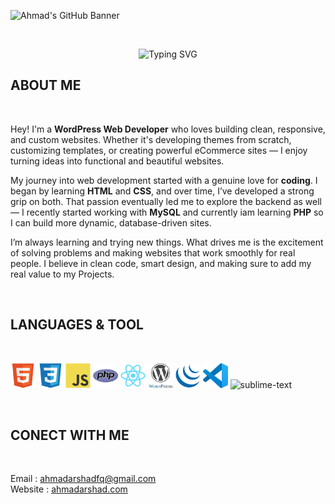 ![Ahmad's GitHub Banner](https://i.ibb.co/chvfjTqT/Rimberio-1.png)

<br>

<p align="center">
  <img src="https://readme-typing-svg.demolab.com?font=Poppins&weight=700&size=24&pause=1000&color=000000&center=true&vCenter=true&width=500&lines=Hi%2C+I'm+Ahmad+Arshad;Web+Developer;HTML+CSS+JS+PHP+MySQL+Lover" alt="Typing SVG" />
</p>

## ABOUT ME

<br>

Hey! I'm a **WordPress Web Developer** who loves building clean, responsive, and custom websites. Whether it's developing themes from scratch, customizing templates, or creating powerful eCommerce sites — I enjoy turning ideas into functional and beautiful websites.

My journey into web development started with a genuine love for **coding**. I began by learning **HTML** and **CSS**, and over time, I’ve developed a strong grip on both. That passion eventually led me to explore the backend as well — I recently started working with **MySQL** and currently iam learning **PHP** so I can build more dynamic, database-driven sites.

I’m always learning and trying new things. What drives me is the excitement of solving problems and making websites that work smoothly for real people. I believe in clean code, smart design, and making sure to add my real value to my Projects.

<br>

## LANGUAGES & TOOL

<br>

<p align="left">
  <!-- HTML -->
  <img src="https://raw.githubusercontent.com/devicons/devicon/master/icons/html5/html5-original.svg" alt="html5" width="40" height="40"/>

  <!-- CSS -->
  <img src="https://raw.githubusercontent.com/devicons/devicon/master/icons/css3/css3-original.svg" alt="css3" width="40" height="40"/>

  <!-- JavaScript -->
  <img src="https://raw.githubusercontent.com/devicons/devicon/master/icons/javascript/javascript-original.svg" alt="javascript" width="40" height="40"/>

  <!-- PHP -->
  <img src="https://raw.githubusercontent.com/devicons/devicon/master/icons/php/php-original.svg" alt="php" width="40" height="40"/>

  <!-- React -->
  <img src="https://raw.githubusercontent.com/devicons/devicon/master/icons/react/react-original.svg" alt="react" width="40" height="40"/>

  <!-- WordPress -->
  <img src="https://raw.githubusercontent.com/devicons/devicon/master/icons/wordpress/wordpress-original.svg" alt="wordpress" width="40" height="40"/>

  <!-- jQuery -->
  <img src="https://raw.githubusercontent.com/devicons/devicon/master/icons/jquery/jquery-original.svg" alt="jquery" width="40" height="40"/>

  <!-- VS Code -->
  <img src="https://raw.githubusercontent.com/devicons/devicon/master/icons/vscode/vscode-original.svg" alt="vscode" width="40" height="40"/>

  <!-- Sublime Text -->
  <img src="https://upload.wikimedia.org/wikipedia/en/d/d2/Sublime_Text_3_logo.png" alt="sublime-text" width="40" height="40"/>
</p>

<br>

## CONECT WITH ME

<br>

Email : [ahmadarshadfq@gmail.com](mailto:ahmadarshadfq@gmail.com)
<br>
Website : [ahmadarshad.com](https://ahmadarshad.com/)



